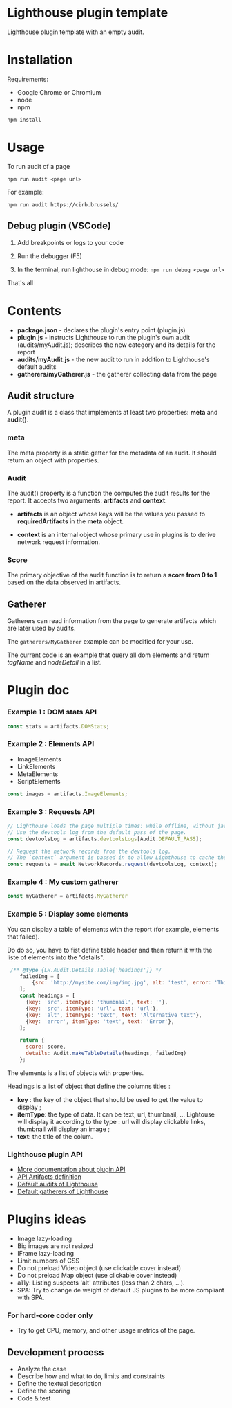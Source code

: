 # Lighthouse plugin template

Lighthouse plugin template with an empty audit.

# Installation

Requirements:
* Google Chrome or Chromium
* node
* npm

```
npm install
```

# Usage
To run audit of a page

```
npm run audit <page url>
```

For example:
```
npm run audit https://cirb.brussels/
```

## Debug plugin (VSCode)

1. Add breakpoints or logs to your code

2. Run the debugger (F5)

3. In the terminal, run lighthouse in debug mode: `npm run debug <page url>`

That's all


# Contents

* **package.json** - declares the plugin's entry point (plugin.js)
* **plugin.js** - instructs Lighthouse to run the plugin's own audit (audits/myAudit.js); describes the new category and its details for the report
* **audits/myAudit.js** - the new audit to run in addition to Lighthouse's default audits
* **gatherers/myGatherer.js** - the gatherer collecting data from the page

## Audit structure

A plugin audit is a class that implements at least two properties: **meta** and **audit()**.

### meta

The meta property is a static getter for the metadata of an audit. It should return an object with properties.

### Audit

The audit() property is a function the computes the audit results for the report. It accepts two arguments: **artifacts** and **context**.

* **artifacts** is an object whose keys will be the values you passed to **requiredArtifacts** in the **meta** object.

* **context** is an internal object whose primary use in plugins is to derive network request information.

### Score

The primary objective of the audit function is to return a **score from 0 to 1** based on the data observed in artifacts.

## Gatherer

Gatherers can read information from the page to generate artifacts which are later used by audits.

The `gatherers/MyGatherer` example can be modified for your use.

The current code is an example that query all dom elements and return _tagName_ and _nodeDetail_ in a list.


# Plugin doc

### Example 1 : DOM stats API
```javascript
const stats = artifacts.DOMStats;
```

### Example 2 : Elements API
* ImageElements
* LinkElements
* MetaElements
* ScriptElements

```javascript
const images = artifacts.ImageElements;
```

### Example 3 : Requests API
```javascript
// Lighthouse loads the page multiple times: while offline, without javascript, etc.
// Use the devtools log from the default pass of the page.
const devtoolsLog = artifacts.devtoolsLogs[Audit.DEFAULT_PASS];

// Request the network records from the devtools log.
// The `context` argument is passed in to allow Lighthouse to cache the result and not re-compute the network requests for every audit that needs them.
const requests = await NetworkRecords.request(devtoolsLog, context);
```

### Example 4 : My custom gatherer
```javascript
const myGatherer = artifacts.MyGatherer
```

### Example 5 : Display some elements
You can display a table of elements with the report (for example, elements that failed).

Do do so, you have to fist define table header and then return it with the liste of elements into the "details".

```javascript
 /** @type {LH.Audit.Details.Table['headings']} */
    failedImg = [
        {src: 'http://mysite.com/img/img.jpg', alt: 'test', error: 'This alternative is too short'}
    ];
    const headings = [
      {key: 'src', itemType: 'thumbnail', text: ''},
      {key: 'src', itemType: 'url', text: 'url'},
      {key: 'alt', itemType: 'text', text: 'Alternative text'},
      {key: 'error', itemType: 'text', text: 'Error'},
    ];

    return {
      score: score,
      details: Audit.makeTableDetails(headings, failedImg)
    };
```

The elements is a list of objects with properties.

Headings is a list of object that define the columns titles : 

* **key** : the key of the object that should be used to get the value to display ;
* **itemType**: the type of data. It can be text, url, thumbnail, ... Lightouse will display it according to the type : url will display clickable links, thumbnail will display an image ;
* **text**: the title of the colum.

### Lighthouse plugin API
* [More documentation about plugin API](https://github.com/GoogleChrome/lighthouse/blob/master/docs/plugins.md#api)
* [API Artifacts definition](https://github.com/GoogleChrome/lighthouse/blob/master/types/artifacts.d.ts)
* [Default audits of Lighthouse](https://github.com/GoogleChrome/lighthouse/tree/master/core/audits)
* [Default gatherers of Lighthouse](https://github.com/GoogleChrome/lighthouse/tree/master/core/gather/gatherers)

# Plugins ideas

* Image lazy-loading
* Big images are not resized
* IFrame lazy-loading
* Limit numbers of CSS
* Do not preload Video object (use clickable cover instead)
* Do not preload Map object (use clickable cover instead)
* a11y: Listing suspects 'alt' attributes (less than 2 chars, ...).
* SPA: Try to change de weight of default JS plugins to be more compliant with SPA.

### For hard-core coder only

* Try to get CPU, memory, and other usage metrics of the page.

## Development process

* Analyze the case
* Describe how and what to do, limits and constraints
* Define the textual description
* Define the scoring
* Code & test
